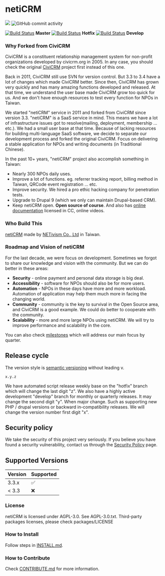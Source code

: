 netiCRM 
==============

<img src="https://img.shields.io/github/last-commit/NETivism/netiCRM">
<img alt="GitHub commit activity" src="https://img.shields.io/github/commit-activity/m/NETivism/netiCRM"> 

[![Build Status](https://github.com/NETivism/netiCRM/actions/workflows/ci.yml/badge.svg?branch=master)](https://github.com/NETivism/netiCRM/actions?query=branch%3Amaster+) **Master**
[![Build Status](https://github.com/NETivism/netiCRM/actions/workflows/ci.yml/badge.svg?branch=hotfix)](https://github.com/NETivism/netiCRM/actions?query=branch%3Ahotfix) **Hotfix**
[![Build Status](https://github.com/NETivism/netiCRM/actions/workflows/ci.yml/badge.svg?branch=develop)](https://github.com/NETivism/netiCRM/actions?query=branch%3Adevelop++) **Develop**

### Why Forked from CiviCRM
CiviCRM is a constituent relationship management system for non-profit organizations developed by civicrm.org in 2005. In any case, you should check the original [CiviCRM](http://civicrm.org) project first instead of this one.

Back in 2011, CiviCRM still use SVN for version control. But 3.3 to 3.4 have a lot of changes which made CiviCRM better. Since then, CiviCRM has grown very quickly and has many amazing functions developed and released. At that time, we understand the user base made CiviCRM grow too quick for us. And we don't have enough resources to test every function for NPOs in Taiwan.

We started "netiCRM" service in 2011 and forked from CiviCRM since version 3.3. "netiCRM" is a SaaS service in mind. This means we have a lot of infrastructure issues got to resolve(mailing, deployment, membership ... etc.). We had a small user base at that time. Because of lacking resources for building multi-language SaaS software, we decide to separate our development process and forked the original CiviCRM. Focus on delivering a stable application for NPOs and writing documents (in Traditional Chinese).

In the past 10+ years, "netiCRM" project also accomplish something in Taiwan:
- Nearly 300 NPOs daily uses.
- Improve a lot of functions. eg. referrer tracking report, billing method in Taiwan, QRCode event registration ... etc.
- Improve security. We hired a pro ethic hacking company for penetration tests.
- Upgrade to Drupal 9 (which we only can maintain Drupal-based CRM).
- Keep netiCRM open. **Open source of course**. And also has [online documentation](https://neticrm.tw/online-learning) licensed in CC, online videos.

### Who Build This
[netiCRM](https://neticrm.tw) made by [NETivism Co., Ltd](https://netivism.com.tw) in Taiwan.

### Roadmap and Vision of netiCRM
For the last decade, we were focus on development. Sometimes we forgot to share our knowledge and vision with the community. But we can do better in these areas:
- **Security** - online payment and personal data storage is big deal.
- **Accessibility** - software for NPOs should also be for more users.
- **Automation** - NPOs in these days have more and more workload. Automation of application may help them much more in facing the changing world.
- **Community** - community is the key to survival in the Open Source area, and CiviCRM is a good example. We could do better to cooperate with the community.
- **Scalability** - more and more large NPOs using netiCRM. We will try to improve performance and scalability in the core.

You can also check [milestones](https://github.com/NETivism/netiCRM/milestones) which will address our main focus by quarter.

## Release cycle

The version style is [semantic versioning](https://en.wikipedia.org/wiki/Software_versioning#Semantic_versioning) without leading v.
```
x.y.z
```

We have automated script release weekly base on the "hotfix" branch which will change the last digit "z".
We also have a highly active development "develop" branch for monthly or quarterly releases. It may change the second digit "y".
When major change. Such as supporting new PHP / drupal versions or backward in-compatibility releases. We will change the version number first digit "x".

## Security policy

We take the security of this project very seriously. If you believe you have found a security vulnerability, contact us through the [Security Policy](https://github.com/netivism/netiCRM/security/policy) page.

## Supported Versions

| Version | Supported          |
| ------- | ------------------ |
| 3.3.x   | :white_check_mark: |
| < 3.3   | :x:                |

### License

netiCRM is licensed under AGPL-3.0. See AGPL-3.0.txt.
Third-party packages licenses, please check packages/LICENSE

### How to Install

Follow steps in [INSTALL.md](./INSTALL.md).

### How to Contribute

Check [CONTRIBUTE.md](./CONTRIBUTE.md) for more information.
